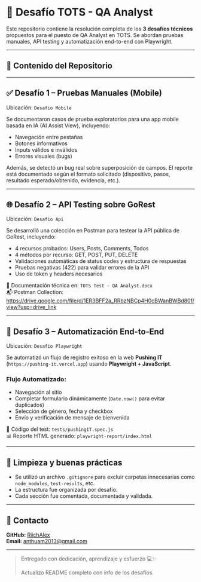 # 🧪 Desafío TOTS - QA Analyst

Este repositorio contiene la resolución completa de los **3 desafíos técnicos** propuestos para el puesto de QA Analyst en TOTS. Se abordan pruebas manuales, API testing y automatización end-to-end con Playwright.

---

## 🧾 Contenido del Repositorio


---

## ✅ Desafío 1 – Pruebas Manuales (Mobile)

Ubicación: `Desafio Mobile`

Se documentaron casos de prueba exploratorios para una app mobile basada en IA (AI Assist View), incluyendo:

- Navegación entre pestañas
- Botones informativos
- Inputs válidos e inválidos
- Errores visuales (bugs)

Además, se detectó un bug real sobre superposición de campos. El reporte está documentado según el formato solicitado (dispositivo, pasos, resultado esperado/obtenido, evidencia, etc.).

---

## 🌐 Desafío 2 – API Testing sobre GoRest

Ubicación: `Desafio Api`

Se desarrolló una colección en Postman para testear la API pública de GoRest, incluyendo:

- 4 recursos probados: Users, Posts, Comments, Todos
- 4 métodos por recurso: GET, POST, PUT, DELETE
- Validaciones automáticas de status codes y estructura de respuestas
- Pruebas negativas (422) para validar errores de la API
- Uso de token y headers necesarios

📄 Documentación técnica en: `TOTS Test - QA Analyst.docx`  
📬 Postman Collection: https://drive.google.com/file/d/1ER3BFF2a_RRbzNBCp4H0cBWanBWBd80f/view?usp=drive_link

---

## 🤖 Desafío 3 – Automatización End-to-End

Ubicación: `Desafio Playwright`

Se automatizó un flujo de registro exitoso en la web **Pushing IT** (`https://pushing-it.vercel.app`) usando **Playwright + JavaScript**.

### Flujo Automatizado:
- Navegación al sitio
- Completar formulario dinámicamente (`Date.now()` para evitar duplicados)
- Selección de género, fecha y checkbox
- Envío y verificación de mensaje de bienvenida

📄 Código del test: `tests/pushingIT.spec.js`  
📊 Reporte HTML generado: `playwright-report/index.html`

---

## 🧼 Limpieza y buenas prácticas

- Se utilizó un archivo `.gitignore` para excluir carpetas innecesarias como `node_modules`, `test-results`, etc.
- La estructura fue organizada por desafío.
- Cada sección fue comentada, documentada y validada.

---

## 📧 Contacto

**GitHub:** [RiichAlex](https://github.com/RiichAlex)  
**Email:** anthuam2013@gmail.com

---

> Entregado con dedicación, aprendizaje y esfuerzo 💻✨
>
> Actualizo README completo con info de los desafíos.
